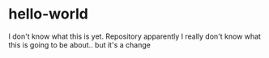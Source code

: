 # hello-world
I don't know what this is yet. Repository apparently
I really don't know what this is going to be about.. but it's a change
